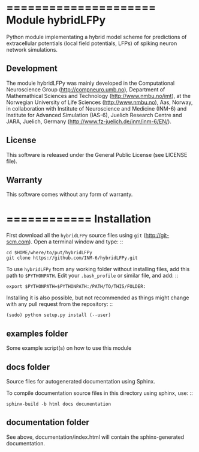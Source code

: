 =====================
Module **hybridLFPy**
=====================

Python module implementating a hybrid model scheme for predictions of
extracellular potentials (local field potentials, LFPs) of spiking
neuron network simulations. 


Development
-----------

The module hybridLFPy was mainly developed in the Computational Neuroscience
Group (http://compneuro.umb.no), Department of Mathemathical Sciences and
Technology (http://www.nmbu.no/imt), at the Norwegian University of Life
Sciences (http://www.nmbu.no), Aas, Norway, in collaboration with Institute of
Neuroscience and Medicine (INM-6) and Institute for Advanced Simulation (IAS-6),
Juelich Research Centre and JARA, Juelich, Germany
(http://www.fz-juelich.de/inm/inm-6/EN/).


License
-------

This software is released under the General Public License (see LICENSE file).


Warranty
--------

This software comes without any form of warranty. 


============
Installation
============

First download all the ``hybridLFPy`` source files using ``git``
(http://git-scm.com). Open a terminal window and type:
::
    
    cd $HOME/where/to/put/hybridLFPy
    git clone https://github.com/INM-6/hybridLFPy.git
    

To use ``hybridLFPy`` from any working folder without installing files, add this
path to ``$PYTHONPATH``. Edit your ``.bash_profile`` or similar file, and add:
::    
    
    export $PYTHONPATH=$PYTHONPATH:/PATH/TO/THIS/FOLDER:
    
Installing it is also possible, but not recommended as things might change with
any pull request from the repository:
::    
    
    (sudo) python setup.py install (--user)



examples folder
---------------

Some example script(s) on how to use this module



docs folder
-----------

Source files for autogenerated documentation using Sphinx.

To compile documentation source files in this directory using sphinx, use:
::

    sphinx-build -b html docs documentation
    

documentation folder
--------------------

See above, documentation/index.html will contain the sphinx-generated
documentation.

